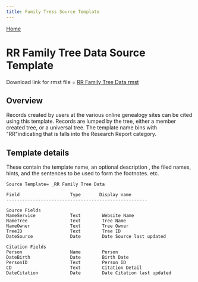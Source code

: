 ```yaml
---
title: Family Tress Source Template
---
```

[Home](https://richardotter.github.io)

# RR Family Tree Data Source Template

Download link for rmst file =
[RR Family Tree Data.rmst](https://RichardOtter.github.io/SourceTemplate/rmst/RR%20Family%20Tree%20Data.rmst)

## Overview

Records created by users at the various online genealogy sites can be cited using this template.
Records are lumped by the tree, either a member created tree, or a universal tree.
The template name bins with "RR"indicating that is falls into the Research Report category.

## Template details

These contain the template name, an optional description , the filed names, hints,  and the sentences to be used to form the footnotes. etc.

```text
Source Template= _RR Family Tree Data

Field                   Type       Display name
-----------------------------------------------------

Source Fields
NameService             Text        Website Name
NameTree                Text        Tree Name
NameOwner               Text        Tree Owner
TreeID                  Text        Tree ID
DateSource              Date        Date Source last updated

Citation Fields
Person                  Name        Person
DateBirth               Date        Birth Date
PersonID                Text        Person ID
CD                      Text        Citation Detail
DateCitation            Date        Date Citation last updated
```
